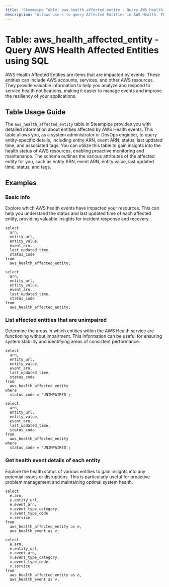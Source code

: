 ```yaml
---
title: "Steampipe Table: aws_health_affected_entity - Query AWS Health Affected Entities using SQL"
description: "Allows users to query Affected Entities in AWS Health. The `aws_health_affected_entity` table provides comprehensive details about each entity affected by AWS Health events. It can be utilized to gain insights into the health status of AWS resources, allowing for proactive monitoring and maintenance."
---
```


# Table: aws_health_affected_entity - Query AWS Health Affected Entities using SQL

AWS Health Affected Entities are items that are impacted by events. These entities can include AWS accounts, services, and other AWS resources. They provide valuable information to help you analyze and respond to service health notifications, making it easier to manage events and improve the resiliency of your applications.

## Table Usage Guide

The `aws_health_affected_entity` table in Steampipe provides you with detailed information about entities affected by AWS Health events. This table allows you, as a system administrator or DevOps engineer, to query entity-specific details, including entity ARN, event ARN, status, last updated time, and associated tags. You can utilize this table to gain insights into the health status of AWS resources, enabling proactive monitoring and maintenance. The schema outlines the various attributes of the affected entity for you, such as entity ARN, event ARN, entity value, last updated time, status, and tags.

## Examples

### Basic info
Explore which AWS health events have impacted your resources. This can help you understand the status and last updated time of each affected entity, providing valuable insights for incident response and recovery.

```sql+postgres
select
  arn,
  entity_url,
  entity_value,
  event_arn,
  last_updated_time,
  status_code
from
  aws_health_affected_entity;
```

```sql+sqlite
select
  arn,
  entity_url,
  entity_value,
  event_arn,
  last_updated_time,
  status_code
from
  aws_health_affected_entity;
```

### List affected entities that are unimpaired
Determine the areas in which entities within the AWS Health service are functioning without impairment. This information can be useful for ensuring system stability and identifying areas of consistent performance.

```sql+postgres
select
  arn,
  entity_url,
  entity_value,
  event_arn,
  last_updated_time,
  status_code
from
  aws_health_affected_entity
where
  status_code = 'UNIMPAIRED';
```

```sql+sqlite
select
  arn,
  entity_url,
  entity_value,
  event_arn,
  last_updated_time,
  status_code
from
  aws_health_affected_entity
where
  status_code = 'UNIMPAIRED';
```

### Get health event details of each entity
Explore the health status of various entities to gain insights into any potential issues or disruptions. This is particularly useful for proactive problem management and maintaining optimal system health.

```sql+postgres
select
  e.arn,
  e.entity_url,
  e.event_arn,
  v.event_type_category,
  v.event_type_code
  v.service
from
  aws_health_affected_entity as e,
  aws_health_event as v;
```

```sql+sqlite
select
  e.arn,
  e.entity_url,
  e.event_arn,
  v.event_type_category,
  v.event_type_code,
  v.service
from
  aws_health_affected_entity as e,
  aws_health_event as v;
```